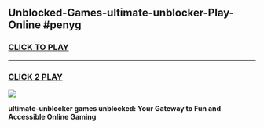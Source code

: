
## Unblocked-Games-ultimate-unblocker-Play-Online #penyg
<h3>
<a href="https://news.freeplayer.one?title=ultimate-unblocker&ref=3">CLICK TO PLAY</a></h3>
<hr>

<h3>
<a href="https://news.freeplayer.one?title=ultimate-unblocker&ref=3">CLICK 2 PLAY</a>
  
</h3>

<a href="https://news.freeplayer.one?title=ultimate-unblocker&ref=3"><img src="https://clearcache.store/games.png"></a>


**ultimate-unblocker games unblocked: Your Gateway to Fun and Accessible Online Gaming**
